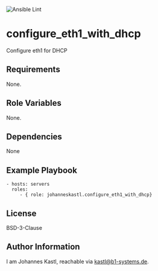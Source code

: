 ![Ansible Lint](https://github.com/johanneskastl/ansible-role-configure_eth1_with_dhcp/workflows/Ansible%20Lint/badge.svg)

configure_eth1_with_dhcp
=========

Configure eth1 for DHCP

Requirements
------------

None.

Role Variables
--------------

None.

Dependencies
------------

None

Example Playbook
----------------

    - hosts: servers
      roles:
         - { role: johanneskastl.configure_eth1_with_dhcp}

License
-------

BSD-3-Clause

Author Information
------------------

I am Johannes Kastl, reachable via kastl@b1-systems.de.
